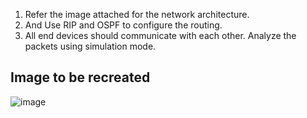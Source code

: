 1. Refer the image attached for the network architecture.
2. And Use RIP and OSPF to configure the routing.
3. All end devices should communicate with each other. Analyze the packets using simulation mode.

## Image to be recreated

![image](https://github.com/user-attachments/assets/a3ef25f3-e861-425f-b973-d075cb3829fd)

